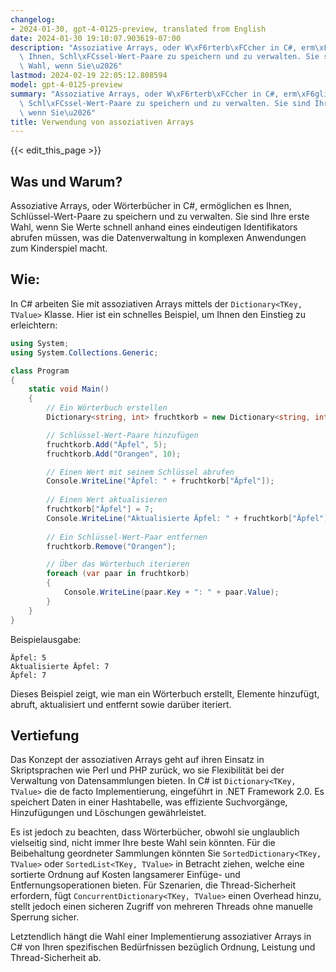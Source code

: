 ```yaml
---
changelog:
- 2024-01-30, gpt-4-0125-preview, translated from English
date: 2024-01-30 19:10:07.903619-07:00
description: "Assoziative Arrays, oder W\xF6rterb\xFCcher in C#, erm\xF6glichen es\
  \ Ihnen, Schl\xFCssel-Wert-Paare zu speichern und zu verwalten. Sie sind Ihre erste\
  \ Wahl, wenn Sie\u2026"
lastmod: 2024-02-19 22:05:12.808594
model: gpt-4-0125-preview
summary: "Assoziative Arrays, oder W\xF6rterb\xFCcher in C#, erm\xF6glichen es Ihnen,\
  \ Schl\xFCssel-Wert-Paare zu speichern und zu verwalten. Sie sind Ihre erste Wahl,\
  \ wenn Sie\u2026"
title: Verwendung von assoziativen Arrays
---
```


{{< edit_this_page >}}

## Was und Warum?

Assoziative Arrays, oder Wörterbücher in C#, ermöglichen es Ihnen, Schlüssel-Wert-Paare zu speichern und zu verwalten. Sie sind Ihre erste Wahl, wenn Sie Werte schnell anhand eines eindeutigen Identifikators abrufen müssen, was die Datenverwaltung in komplexen Anwendungen zum Kinderspiel macht.

## Wie:

In C# arbeiten Sie mit assoziativen Arrays mittels der `Dictionary<TKey, TValue>` Klasse. Hier ist ein schnelles Beispiel, um Ihnen den Einstieg zu erleichtern:

```C#
using System;
using System.Collections.Generic;

class Program
{
    static void Main()
    {
        // Ein Wörterbuch erstellen
        Dictionary<string, int> fruchtkorb = new Dictionary<string, int>();

        // Schlüssel-Wert-Paare hinzufügen
        fruchtkorb.Add("Äpfel", 5);
        fruchtkorb.Add("Orangen", 10);

        // Einen Wert mit seinem Schlüssel abrufen
        Console.WriteLine("Äpfel: " + fruchtkorb["Äpfel"]);
        
        // Einen Wert aktualisieren
        fruchtkorb["Äpfel"] = 7;
        Console.WriteLine("Aktualisierte Äpfel: " + fruchtkorb["Äpfel"]);
        
        // Ein Schlüssel-Wert-Paar entfernen
        fruchtkorb.Remove("Orangen");

        // Über das Wörterbuch iterieren
        foreach (var paar in fruchtkorb)
        {
            Console.WriteLine(paar.Key + ": " + paar.Value);
        }
    }
}
```
Beispielausgabe:
```
Äpfel: 5
Aktualisierte Äpfel: 7
Äpfel: 7
```

Dieses Beispiel zeigt, wie man ein Wörterbuch erstellt, Elemente hinzufügt, abruft, aktualisiert und entfernt sowie darüber iteriert.

## Vertiefung

Das Konzept der assoziativen Arrays geht auf ihren Einsatz in Skriptsprachen wie Perl und PHP zurück, wo sie Flexibilität bei der Verwaltung von Datensammlungen bieten. In C# ist `Dictionary<TKey, TValue>` die de facto Implementierung, eingeführt in .NET Framework 2.0. Es speichert Daten in einer Hashtabelle, was effiziente Suchvorgänge, Hinzufügungen und Löschungen gewährleistet.

Es ist jedoch zu beachten, dass Wörterbücher, obwohl sie unglaublich vielseitig sind, nicht immer Ihre beste Wahl sein könnten. Für die Beibehaltung geordneter Sammlungen könnten Sie `SortedDictionary<TKey, TValue>` oder `SortedList<TKey, TValue>` in Betracht ziehen, welche eine sortierte Ordnung auf Kosten langsamerer Einfüge- und Entfernungsoperationen bieten. Für Szenarien, die Thread-Sicherheit erfordern, fügt `ConcurrentDictionary<TKey, TValue>` einen Overhead hinzu, stellt jedoch einen sicheren Zugriff von mehreren Threads ohne manuelle Sperrung sicher.

Letztendlich hängt die Wahl einer Implementierung assoziativer Arrays in C# von Ihren spezifischen Bedürfnissen bezüglich Ordnung, Leistung und Thread-Sicherheit ab.
